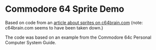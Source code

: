 Commodore 64 Sprite Demo
========================

Based on code from an [article about sprites on c64brain.com](https://www.c64brain.com/graphics/commodore-64-sprites/) (note: c64brain.com seems to have been taken down.)

The code was based on an example from the Commodore 64c Personal Computer System Guide.
